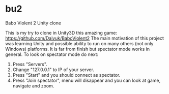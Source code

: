 # bu2
Babo Violent 2 Unity clone

This is my try to clone in Unity3D this amazing game: https://github.com/Daivuk/BaboViolent2
The main motivation of this project was learning Unity and possible ability to run on many others (not only Windows) platforms.
It is far from finish but spectator mode works in general.
To look on spectator mode do next:
1. Press "Servers".
2. Change "127.0.0.1" to IP of your server.
3. Press "Start" and you should connect as spectator.
4. Press "Join spectator", menu will disappear and you can look at game, navigate and zoom.
